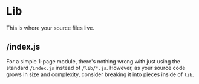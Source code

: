 # Lib

This is where your source files live.

## /index.js

For a simple 1-page module, there's nothing wrong with just using the standard `/index.js` instead of `/lib/*.js`.
However, as your source code grows in size and complexity, consider breaking it into pieces inside of `lib`.
